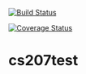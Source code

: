 [![Build Status](https://travis-ci.org/coderigo17/cs207test.svg?branch=master)](https://travis-ci.org/coderigo17/cs207test)

[![Coverage Status](https://codecov.io/gh/coderigo17/cs207test/branch/master/graph/badge.svg)](https://codecov.io/gh/coderigo17/cs207test)

# cs207test
